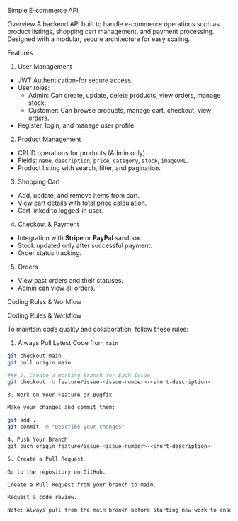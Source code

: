  Simple E-commerce API

 Overview
A backend API built to handle e-commerce operations such as product listings, shopping cart management, and payment processing. Designed with a modular, secure architecture for easy scaling.
 
 Features
1. User Management
- JWT Authentication-for secure access.
- User roles:
  - Admin: Can create, update, delete products, view orders, manage stock.
  - Customer: Can browse products, manage cart, checkout, view orders.
- Register, login, and manage user profile.

 2. Product Management
- CRUD operations for products (Admin only).
- Fields: `name`, `description`, `price`, `category`, `stock`, `imageURL`.
- Product listing with search, filter, and pagination.

3. Shopping Cart
- Add, update, and remove items from cart.
- View cart details with total price calculation.
- Cart linked to logged-in user.
 4. Checkout & Payment
- Integration with **Stripe** or **PayPal** sandbox.
- Stock updated only after successful payment.
- Order status tracking.
5. Orders
- View past orders and their statuses.
- Admin can view all orders.

 Coding Rules & Workflow

 Coding Rules & Workflow

To maintain code quality and collaboration, follow these rules:

 1. Always Pull Latest Code from `main`
```bash
git checkout main
git pull origin main

### 2. Create a Working Branch for Each Issue
git checkout -b feature/issue-<issue-number>-<short-description>

3. Work on Your Feature or Bugfix

Make your changes and commit them:

git add .
git commit -m "Describe your changes"

4. Push Your Branch
git push origin feature/issue-<issue-number>-<short-description>

5. Create a Pull Request

Go to the repository on GitHub.

Create a Pull Request from your branch to main.

Request a code review.

Note: Always pull from the main branch before starting new work to ensure you have the latest codebase.

